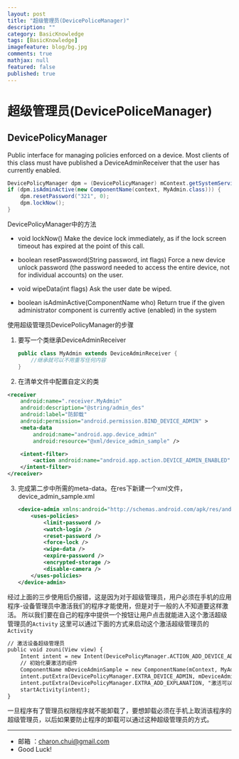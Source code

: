 ```yaml
---
layout: post
title: "超级管理员(DevicePoliceManager)"
description: ""
category: BasicKnowledge
tags: [BasicKnowledge]
imagefeature: blog/bg.jpg
comments: true
mathjax: null
featured: false
published: true
---
```


超级管理员(DevicePoliceManager)
===

DevicePolicyManager    
---

Public interface for managing policies enforced on a device. Most clients of this class must have published a DeviceAdminReceiver that the user 
has currently enabled.       

```java
DevicePolicyManager dpm = (DevicePolicyManager) mContext.getSystemService(Context.DEVICE_POLICY_SERVICE);
if (dpm.isAdminActive(new ComponentName(context, MyAdmin.class))) {
	dpm.resetPassword("321", 0);
	dpm.lockNow();
} 
```

DevicePolicyManager中的方法     

- void lockNow() 
	Make the device lock immediately, as if the lock screen timeout has expired at the point of this call.
	
- boolean resetPassword(String password, int flags) 
	Force a new device unlock password (the password needed to access the entire device, not for individual accounts) on the user.
	
- void wipeData(int flags) 
	Ask the user date be wiped.

- boolean isAdminActive(ComponentName who) 
	Return true if the given administrator component is currently active (enabled) in the system

使用超级管理员DevicePolicyManager的步骤       
1. 要写一个类继承DeviceAdminReceiver
	```java
	public class MyAdmin extends DeviceAdminReceiver {
		//继承就可以不用重写任何内容
	}
	```
    
2. 在清单文件中配置自定义的类
```xml
<receiver
	android:name=".receiver.MyAdmin"
	android:description="@string/admin_des"
	android:label="防卸载"
	android:permission="android.permission.BIND_DEVICE_ADMIN" >
	<meta-data
		android:name="android.app.device_admin"
		android:resource="@xml/device_admin_sample" />

	<intent-filter>
		<action android:name="android.app.action.DEVICE_ADMIN_ENABLED" />
	</intent-filter>
</receiver>
```
	
3.  完成第二步中所需的meta-data。在res下新建一个xml文件，device_admin_sample.xml
	```xml
	<device-admin xmlns:android="http://schemas.android.com/apk/res/android">
		<uses-policies>
			<limit-password />
			<watch-login />
			<reset-password />
			<force-lock />
			<wipe-data />
			<expire-password />
			<encrypted-storage />
			<disable-camera />
		</uses-policies>
	</device-admin>
	```
经过上面的三步使用后仍报错，这是因为对于超级管理员，用户必须在手机的应用程序-设备管理员中激活我们的程序才能使用，但是对于一般的人不知道要这样激活。
所以我们要在自己的程序中提供一个按钮让用户点击就能进入这个激活超级管理员的`Activity`
这里可以通过下面的方式来启动这个激活超级管理员的`Activity`
```xml
// 激活设备超级管理员
public void zouni(View view) {
	Intent intent = new Intent(DevicePolicyManager.ACTION_ADD_DEVICE_ADMIN);
	// 初始化要激活的组件
	ComponentName mDeviceAdminSample = new ComponentName(mContext, MyAdmin.class);
	intent.putExtra(DevicePolicyManager.EXTRA_DEVICE_ADMIN, mDeviceAdminSample);
	intent.putExtra(DevicePolicyManager.EXTRA_ADD_EXPLANATION, "激活可以防止随意卸载应用");
	startActivity(intent);
} 
```
一旦程序有了管理员权限程序就不能卸载了，要想卸载必须在手机上取消该程序的超级管理员，以后如果要防止程序的卸载可以通过这种超级管理员的方式。

---

- 邮箱 ：charon.chui@gmail.com  
- Good Luck! 

